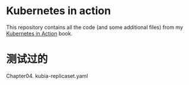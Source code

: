 # Kubernetes in action

This repository contains all the code (and some additional files) from my [Kubernetes in Action](https://www.manning.com/books/kubernetes-in-action) book.

# 测试过的
Chapter04.  kubia-replicaset.yaml

